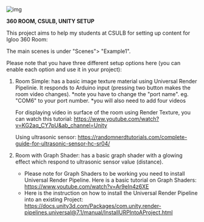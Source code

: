 
![img](/repository/Assets/screenshotsUnity01.png?raw=true "Unity image")

**360 ROOM, CSULB, UNITY SETUP**

This project aims to help my students at CSULB for setting up content for Igloo 360 Room:

The main scenes is under "Scenes"> "Example1". 

Please note that you have three different setup options here (you can enable each option and use it in your project):

1. Room Simple:
    has a basic image texture material using Universal Render Pipelinie.
    It responds to Arduino input (pressing two button makes the room video changes). 
    *note you have to change the "port name". eg. "COM6" to your port number.
    *you will also need to add four videos 

    For displaying video in surface of the room using Render Texture, you can watch this tutorial: https://www.youtube.com/watch?v=KG2aq_CY7pU&ab_channel=Unity

    Using ultrasonic sensor: https://randomnerdtutorials.com/complete-guide-for-ultrasonic-sensor-hc-sr04/

2. Room with Graph Shader: 
    has a basic graph shader with a glowing effect which respond to ultrasonic sensor value (distance). 
    * Please note for Graph Shaders to be working you need to install Universal Render Pipeline. Here is a basic tutorial on Graph Shaders: https://www.youtube.com/watch?v=Ar9eIn4z6XE
    * Here is the instruction on how to install the Universal Render Pipeline into an existing Project: https://docs.unity3d.com/Packages/com.unity.render-pipelines.universal@7.1/manual/InstallURPIntoAProject.html

